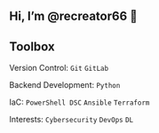 ## Hi, I’m @recreator66 👋
## Toolbox
Version Control: `Git` `GitLab`   
   
Backend Development: `Python`   
   
IaC: `PowerShell DSC` `Ansible` `Terraform`  
   
Interests: `Cybersecurity` `DevOps` `DL`
